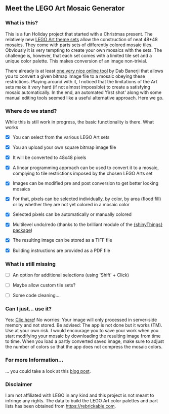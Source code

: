 ## Meet the LEGO Art Mosaic Generator

### What is this?

This is a fun Holiday project that started with a Christmas present. 
The relatively new [LEGO Art theme sets](https://www.lego.com/en-us/themes/art/about) allow the construction of neat 48*48 mosaics. They come with parts sets of differently colored mosaic tiles. Obviously it is very tempting to create your own mosaics with the sets. The challenge is, however, that each set comes with a limited tile set and a unique color palette. This makes conversion of an image non-trivial.

There already is at least [one very nice online tool](https://lego-art-remix.debkbanerji.com) by Dab Banerji that allows you to convert a given bitmap image file to a mosaic obeying these restrictions. Playing around with it, I noticed that the limitations of the Art sets make it very hard (if not almost impossible) to create a satisfying mosaic automatically. In the end, an automated 'first shot' along with some manual editing tools seemed like a useful alternative approach. Here we go. 


### Where do we stand?

While this is still work in progress, the basic functionality is there. What works

- [x] You can select from the various LEGO Art sets
- [x] You an upload your own square bitmap image file
- [x] It will be converted to 48x48 pixels
- [x] A linear programming approach can be used to convert it to a mosaic, complying to tile restrictions imposed by the chosen LEGO Arts set
- [x] Images can be modified pre and post conversion to get better looking mosaics
- [x] For that, pixels can be selected individually, by color, by area (flood fill) or by whether they are not yet colored in a mosaic color
- [x] Selected pixels can be automatically or manually colored
- [x] Multilevel undo/redo (thanks to the brilliant module of the [{shinyThings} package](https://github.com/gadenbuie/shinyThings))
- [x] The resulting image can be stored as a TIFF file
- [x] Building instructions are provided as a PDF file


### What is still missing

- [ ] An option for additional selections (using 'Shift' + Click)
- [ ] Maybe allow custom tile sets?
- [ ] Some code cleaning....


### Can I just... use it?

Yes: [Clic here](https://jgassen.shinyapps.io/legoartmosaic/)! No worries: Your image will only processed in server-side memory and not stored. Be advised: The app is not done but it works (TM). Use at your own risk. I would encourage you to save your work when you start modifying your mosaic by downloading the resulting image from time to time. When you load a partly converted saved image, make sure to adjust the number of colors so that the app does not compress the mosaic colors. 


### For more Information...

... you could take a look at this [blog post](https://bit.ly/legoamg).


### Disclaimer

I am not affiliated with LEGO in any kind and this project is not meant to infringe any rights. The data to build the LEGO Art color palettes and part lists has been obtained from https://rebrickable.com.
